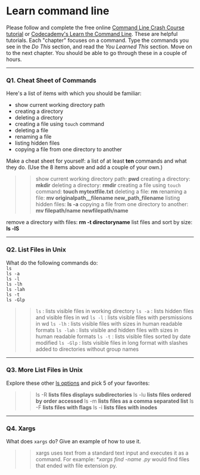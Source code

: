 # Learn command line

Please follow and complete the free online [Command Line Crash Course
tutorial](https://web.archive.org/web/20160708171659/http://cli.learncodethehardway.org/book/) or [Codecademy's Learn the Command Line](https://www.codecademy.com/learn/learn-the-command-line). These are helpful tutorials. Each "chapter" focuses on a command. Type the commands you see in the _Do This_ section, and read the _You Learned This_ section. Move on to the next chapter. You should be able to go through these in a couple of hours.

---

### Q1.  Cheat Sheet of Commands  

Here's a list of items with which you should be familiar:  
* show current working directory path
* creating a directory
* deleting a directory
* creating a file using `touch` command
* deleting a file
* renaming a file
* listing hidden files
* copying a file from one directory to another

Make a cheat sheet for yourself: a list of at least **ten** commands and what they do.  (Use the 8 items above and add a couple of your own.)  

> > show current working directory path: **pwd**
 creating a directory: **mkdir**
 deleting a directory: **rmdir**
 creating a file using `touch` command: **touch mytextfile.txt**
 deleting a file: **rm**
 renaming a file: **mv originalpath__filename new_path_filename**
 listing hidden files: **ls -a**
 copying a file from one directory to another: **mv filepath/name newfilepath/name**
 
 remove a directory with files: **rm -t directoryname**
 list files and sort by size: **ls -lS**

---

### Q2.  List Files in Unix   

What do the following commands do:  
`ls`  
`ls -a`  
`ls -l`  
`ls -lh`  
`ls -lah`  
`ls -t`  
`ls -Glp`  

> > `ls`  : lists visible files in working directory
`ls -a`  : lists hidden files and visible files in wd
`ls -l`  : lists visible files with persmissions in wd
`ls -lh`  : lists visible files with sizes in human readable formats
`ls -lah`  : lists visible and hidden files with sizes in human readable formats
`ls -t`  : lists visible files sorted by date modified 
`ls -Glp`  : lists visible files in long format with slashes added to directories without group names

---

### Q3.  More List Files in Unix  

Explore these other [ls options](http://www.techonthenet.com/unix/basic/ls.php) and pick 5 of your favorites:

> > ls -R **lists files displays subdirectories**
 ls -lu **lists files ordered by order accessed**
 ls  -m **lists files as a comma separated list**
 ls -F **lists files with flags**
 ls -i **lists files with inodes**

---

### Q4.  Xargs   

What does `xargs` do? Give an example of how to use it.

> > xargs uses text from a standard text input and executes it as a command. For example: **xargs find -name
*.py** would find files that ended with file extension py. 

 

